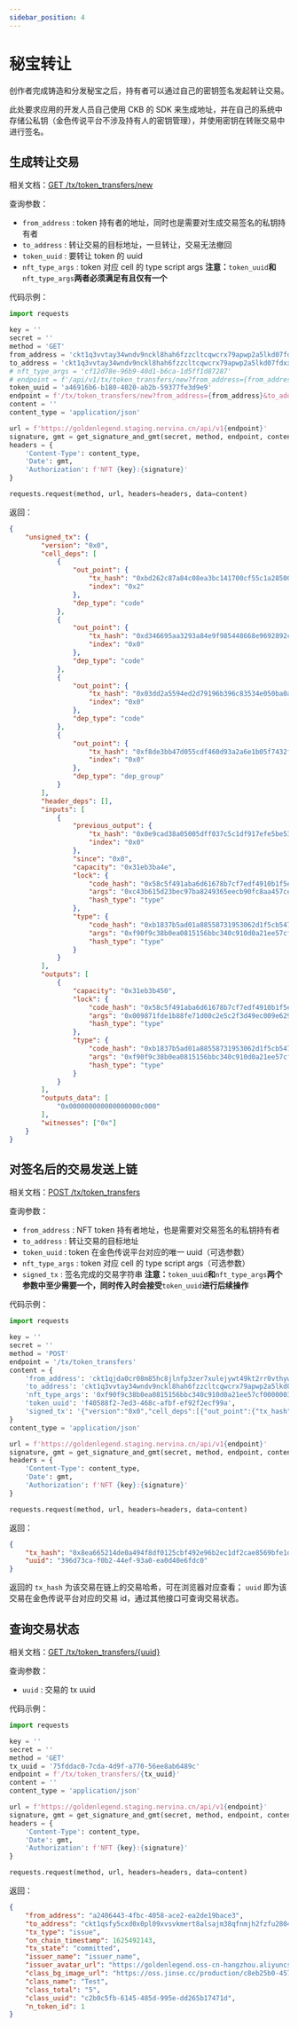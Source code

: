```yaml
---
sidebar_position: 4
---
```


# 秘宝转让
   
创作者完成铸造和分发秘宝之后，持有者可以通过自己的密钥签名发起转让交易。

此处要求应用的开发人员自己使用 CKB 的 SDK 来生成地址，并在自己的系统中存储公私钥（金色传说平台不涉及持有人的密钥管理），并使用密钥在转账交易中进行签名。

## 生成转让交易

相关文档：[GET /tx/token_transfers/new](https://app.swaggerhub.com/apis/ShiningRay/NftSaasOpenAPI/0.0.1#/unsigned_tx_generators/get_tx_token_transfers_new)

查询参数：

* `from_address` : token 持有者的地址，同时也是需要对生成交易签名的私钥持有者
* `to_address` : 转让交易的目标地址，一旦转让，交易无法撤回
* `token_uuid` : 要转让 token 的 uuid
* `nft_type_args` : token 对应 cell 的 type script args
  **注意：**`token_uuid`**和**`nft_type_args`**两者必须满足有且仅有一个**

代码示例：

```python
import requests

key = ''
secret = ''
method = 'GET'
from_address = 'ckt1q3vvtay34wndv9nckl8hah6fzzcltcqwcrx79apwp2a5lkd07fdx83pmv9wj80kf0w5zfym9am9eply253tuu8v5lsn'
to_address = 'ckt1q3vvtay34wndv9nckl8hah6fzzcltcqwcrx79apwp2a5lkd07fdxxqycw877rwy0uuwspsh9cteaf8kqp8nzjl0dxfp'
# nft_type_args = 'cf12d78e-96b9-40d1-b6ca-1d5ff1d87287'
# endpoint = f'/api/v1/tx/token_transfers/new?from_address={from_address}&to_address={to_address}&nft_type_args={nft_type_args}'
token_uuid = 'a46916b6-b180-4020-ab2b-59377fe3d9e9'
endpoint = f'/tx/token_transfers/new?from_address={from_address}&to_address={to_address}&token_uuid={token_uuid}'
content = ''
content_type = 'application/json'

url = f'https://goldenlegend.staging.nervina.cn/api/v1{endpoint}'
signature, gmt = get_signature_and_gmt(secret, method, endpoint, content, content_type)
headers = {
    'Content-Type': content_type,
    'Date': gmt,
    'Authorization': f'NFT {key}:{signature}'
}

requests.request(method, url, headers=headers, data=content)
```

返回：

```json
{
    "unsigned_tx": {
        "version": "0x0",
        "cell_deps": [
            {
                "out_point": {
                    "tx_hash": "0xbd262c87a84c08ea3bc141700cf55c1a285009de0e22c247a8d9597b4fc491e6",
                    "index": "0x2"
                },
                "dep_type": "code"
            },
            {
                "out_point": {
                    "tx_hash": "0xd346695aa3293a84e9f985448668e9692892c959e7e83d6d8042e59c08b8cf5c",
                    "index": "0x0"
                },
                "dep_type": "code"
            },
            {
                "out_point": {
                    "tx_hash": "0x03dd2a5594ed2d79196b396c83534e050ba0ad07fa5c1cd61a7094f9fb60a592",
                    "index": "0x0"
                },
                "dep_type": "code"
            },
            {
                "out_point": {
                    "tx_hash": "0xf8de3bb47d055cdf460d93a2a6e1b05f7432f9777c8c474abf4eec1d4aee5d37",
                    "index": "0x0"
                },
                "dep_type": "dep_group"
            }
        ],
        "header_deps": [],
        "inputs": [
            {
                "previous_output": {
                    "tx_hash": "0x0e9cad38a05005dff037c5c1df917efe5be53409976405a330ed15e14f939d3b",
                    "index": "0x0"
                },
                "since": "0x0",
                "capacity": "0x31eb3ba4e",
                "lock": {
                    "code_hash": "0x58c5f491aba6d61678b7cf7edf4910b1f5e00ec0cde2f42e0abb4fd9aff25a63",
                    "args": "0xc43b615d23bec97ba8249365eecb90fc8aa457ce",
                    "hash_type": "type"
                },
                "type": {
                    "code_hash": "0xb1837b5ad01a88558731953062d1f5cb547adf89ece01e8934a9f0aeed2d959f",
                    "args": "0xf90f9c38b0ea0815156bbc340c910d0a21ee57cf0000002300000000",
                    "hash_type": "type"
                }
            }
        ],
        "outputs": [
            {
                "capacity": "0x31eb3b450",
                "lock": {
                    "code_hash": "0x58c5f491aba6d61678b7cf7edf4910b1f5e00ec0cde2f42e0abb4fd9aff25a63",
                    "args": "0x009871fde1b88fe71d00c2e5c2f3d49ec009e629",
                    "hash_type": "type"
                },
                "type": {
                    "code_hash": "0xb1837b5ad01a88558731953062d1f5cb547adf89ece01e8934a9f0aeed2d959f",
                    "args": "0xf90f9c38b0ea0815156bbc340c910d0a21ee57cf0000002300000000",
                    "hash_type": "type"
                }
            }
        ],
        "outputs_data": [
            "0x000000000000000000c000"
        ],
        "witnesses": ["0x"]
    }
}
```

## 对签名后的交易发送上链

相关文档：[POST /tx/token_transfers](https://app.swaggerhub.com/apis/ShiningRay/NftSaasOpenAPI/0.0.1#/unsigned_tx_generators/post_tx_token_transfers)

查询参数：

*  `from_address` : NFT token 持有者地址，也是需要对交易签名的私钥持有者
*  `to_address` : 转让交易的目标地址
*  `token_uuid` : token 在金色传说平台对应的唯一 uuid（可选参数）
*  `nft_type_args` : token 对应 cell 的 type script args（可选参数）
*  `signed_tx` : 签名完成的交易字符串
   **注意：**`token_uuid`**和**`nft_type_args`**两个参数中至少需要一个，同时传入时会接受**`token_uuid`**进行后续操作**

代码示例：

```python
import requests

key = ''
secret = ''
method = 'POST'
endpoint = '/tx/token_transfers'
content = {
    'from_address': 'ckt1qjda0cr08m85hc8jlnfp3zer7xulejywt49kt2rr0vthywaa50xws7nx9v0ycll73vnzpsc0nvm3rh8jkc5g2a7xm59', 
    'to_address': 'ckt1q3vvtay34wndv9nckl8hah6fzzcltcqwcrx79apwp2a5lkd07fdxxqycw877rwy0uuwspsh9cteaf8kqp8nzjl0dxfp',
    'nft_type_args': '0xf90f9c38b0ea0815156bbc340c910d0a21ee57cf0000003300000002',
    'token_uuid': 'f40588f2-7ed3-468c-afbf-ef92f2ecf99a',
    'signed_tx': '{"version":"0x0","cell_deps":[{"out_point":{"tx_hash":"0xbd262c87a84c08ea3bc141700cf55c1a285009de0e22c247a8d9597b4fc491e6","index":"0x2"},"dep_type":"code"},{"out_point":{"tx_hash":"0xd346695aa3293a84e9f985448668e9692892c959e7e83d6d8042e59c08b8cf5c","index":"0x0"},"dep_type":"code"},{"out_point":{"tx_hash":"0x03dd2a5594ed2d79196b396c83534e050ba0ad07fa5c1cd61a7094f9fb60a592","index":"0x0"},"dep_type":"code"},{"out_point":{"tx_hash":"0xf8de3bb47d055cdf460d93a2a6e1b05f7432f9777c8c474abf4eec1d4aee5d37","index":"0x0"},"dep_type":"dep_group"}],"header_deps":[],"inputs":[{"previous_output":{"tx_hash":"0x52419c2bf7131908052e7fbed374ca82f3b9a23c091bcfcb487c4ac1c4c90717","index":"0x1"},"since":"0x0"}],"outputs":[{"capacity":"0x31eb3c002","type":{"code_hash":"0xb1837b5ad01a88558731953062d1f5cb547adf89ece01e8934a9f0aeed2d959f","args":"0xf90f9c38b0ea0815156bbc340c910d0a21ee57cf0000003300000002","hash_type":"type"},"lock":{"code_hash":"0x58c5f491aba6d61678b7cf7edf4910b1f5e00ec0cde2f42e0abb4fd9aff25a63","args":"0x009871fde1b88fe71d00c2e5c2f3d49ec009e629","hash_type":"type"}}],"outputs_data":["0x000000000000000000c000"],"witnesses":["0x5500000010000000550000005500000041000000c3e23abd5f3fb6350d138c7e25933c1a7e150d6aa75f8c118e55233101052af079ba116a515180252b73e2cbe02a2924118ed710c7e5c5e80c7e5b80258be45800"]}'
}
content_type = 'application/json'

url = f'https://goldenlegend.staging.nervina.cn/api/v1{endpoint}'
signature, gmt = get_signature_and_gmt(secret, method, endpoint, content, content_type)
headers = {
    'Content-Type': content_type,
    'Date': gmt,
    'Authorization': f'NFT {key}:{signature}'
}

requests.request(method, url, headers=headers, data=content)
```

返回：

```json
{
    "tx_hash": "0x8ea665214de0a494f8df0125cbf492e96b2ec1df2cae8569bfe1d27759a3925b",
    "uuid": "396d73ca-f0b2-44ef-93a0-ea0d40e6fdc0"
}
```

 返回的  `tx_hash` 为该交易在链上的交易哈希，可在浏览器对应查看；  `uuid` 即为该交易在金色传说平台对应的交易 id，通过其他接口可查询交易状态。

## 查询交易状态

相关文档：[GET /tx/token_transfers/{uuid}](https://app.swaggerhub.com/apis/ShiningRay/NftSaasOpenAPI/0.0.1#/unsigned_tx_generators/get_tx_token_transfers__uuid_)

查询参数：

* `uuid` : 交易的 tx uuid

代码示例：

```python
import requests

key = ''
secret = ''
method = 'GET'
tx_uuid = '75fddac0-7cda-4d9f-a770-56ee8ab6489c'
endpoint = f'/tx/token_transfers/{tx_uuid}'
content = ''
content_type = 'application/json'

url = f'https://goldenlegend.staging.nervina.cn/api/v1{endpoint}'
signature, gmt = get_signature_and_gmt(secret, method, endpoint, content, content_type)
headers = {
    'Content-Type': content_type,
    'Date': gmt,
    'Authorization': f'NFT {key}:{signature}'
}

requests.request(method, url, headers=headers, data=content)
```

返回：

```json
{
    "from_address": "a2406443-4fbc-4058-ace2-ea2de19bace3",
    "to_address": "ckt1qsfy5cxd0x0pl09xvsvkmert8alsajm38qfnmjh2fzfu2804kq47v67zaqf9v82ypv7maevz5h70va4eevpggc8gjyw",
    "tx_type": "issue",
    "on_chain_timestamp": 1625492143,
    "tx_state": "committed",
    "issuer_name": "issuer_name",
    "issuer_avatar_url": "https://goldenlegend.oss-cn-hangzhou.aliyuncs.com/production/1620901052284.gif",
    "class_bg_image_url": "https://oss.jinse.cc/production/c8eb25b0-457c-4ac0-98b8-4308ac465893.png",
    "class_name": "Test",
    "class_total": "5",
    "class_uuid": "c2b0c5fb-6145-485d-995e-dd265b17471d",
    "n_token_id": 1
}
```
